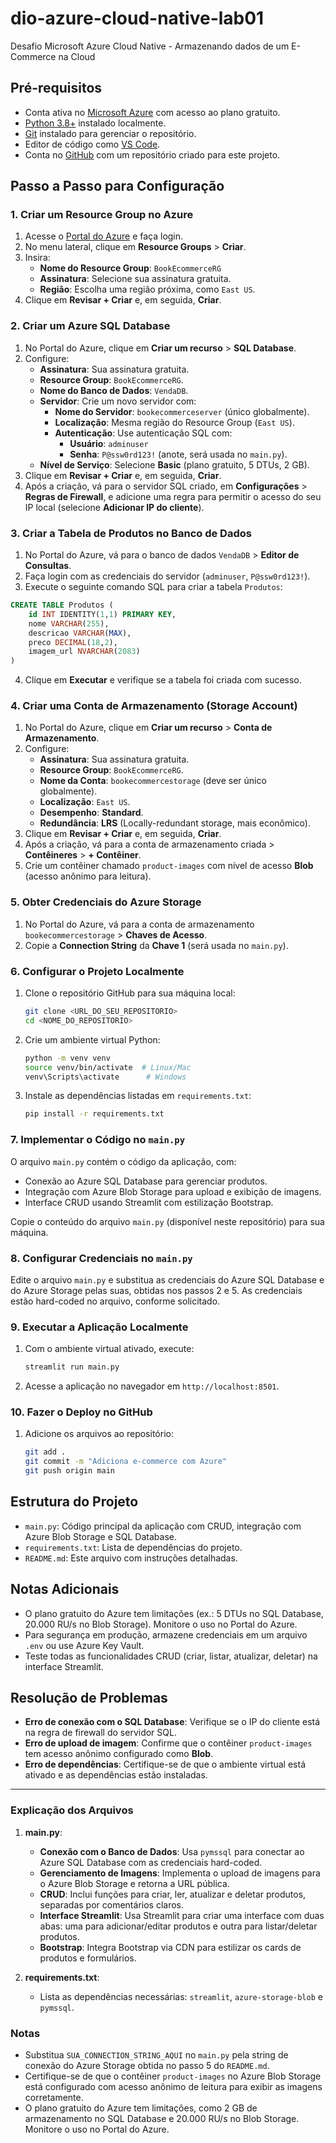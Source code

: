 # dio-azure-cloud-native-lab01
Desafio Microsoft Azure Cloud Native - Armazenando dados de um E-Commerce na Cloud

## Pré-requisitos

- Conta ativa no [Microsoft Azure](https://portal.azure.com) com acesso ao plano gratuito.
- [Python 3.8+](https://www.python.org/downloads/) instalado localmente.
- [Git](https://git-scm.com/) instalado para gerenciar o repositório.
- Editor de código como [VS Code](https://code.visualstudio.com/).
- Conta no [GitHub](https://github.com/) com um repositório criado para este projeto.

## Passo a Passo para Configuração

### 1. Criar um Resource Group no Azure

1. Acesse o [Portal do Azure](https://portal.azure.com) e faça login.
2. No menu lateral, clique em **Resource Groups** > **Criar**.
3. Insira:
   - **Nome do Resource Group**: `BookEcommerceRG`
   - **Assinatura**: Selecione sua assinatura gratuita.
   - **Região**: Escolha uma região próxima, como `East US`.
4. Clique em **Revisar + Criar** e, em seguida, **Criar**.

### 2. Criar um Azure SQL Database

1. No Portal do Azure, clique em **Criar um recurso** > **SQL Database**.
2. Configure:
   - **Assinatura**: Sua assinatura gratuita.
   - **Resource Group**: `BookEcommerceRG`.
   - **Nome do Banco de Dados**: `VendaDB`.
   - **Servidor**: Crie um novo servidor com:
     - **Nome do Servidor**: `bookecommerceserver` (único globalmente).
     - **Localização**: Mesma região do Resource Group (`East US`).
     - **Autenticação**: Use autenticação SQL com:
       - **Usuário**: `adminuser`
       - **Senha**: `P@ssw0rd123!` (anote, será usada no `main.py`).
   - **Nível de Serviço**: Selecione **Basic** (plano gratuito, 5 DTUs, 2 GB).
3. Clique em **Revisar + Criar** e, em seguida, **Criar**.
4. Após a criação, vá para o servidor SQL criado, em **Configurações** > **Regras de Firewall**, e adicione uma regra para permitir o acesso do seu IP local (selecione **Adicionar IP do cliente**).

### 3. Criar a Tabela de Produtos no Banco de Dados

1. No Portal do Azure, vá para o banco de dados `VendaDB` > **Editor de Consultas**.
2. Faça login com as credenciais do servidor (`adminuser`, `P@ssw0rd123!`).
3. Execute o seguinte comando SQL para criar a tabela `Produtos`:

```sql
CREATE TABLE Produtos (
    id INT IDENTITY(1,1) PRIMARY KEY,
    nome VARCHAR(255),
    descricao VARCHAR(MAX),
    preco DECIMAL(18,2),
    imagem_url NVARCHAR(2083)
)
```

4. Clique em **Executar** e verifique se a tabela foi criada com sucesso.

### 4. Criar uma Conta de Armazenamento (Storage Account)

1. No Portal do Azure, clique em **Criar um recurso** > **Conta de Armazenamento**.
2. Configure:
   - **Assinatura**: Sua assinatura gratuita.
   - **Resource Group**: `BookEcommerceRG`.
   - **Nome da Conta**: `bookecommercestorage` (deve ser único globalmente).
   - **Localização**: `East US`.
   - **Desempenho**: **Standard**.
   - **Redundância**: **LRS** (Locally-redundant storage, mais econômico).
3. Clique em **Revisar + Criar** e, em seguida, **Criar**.
4. Após a criação, vá para a conta de armazenamento criada > **Contêineres** > **+ Contêiner**.
5. Crie um contêiner chamado `product-images` com nível de acesso **Blob** (acesso anônimo para leitura).

### 5. Obter Credenciais do Azure Storage

1. No Portal do Azure, vá para a conta de armazenamento `bookecommercestorage` > **Chaves de Acesso**.
2. Copie a **Connection String** da **Chave 1** (será usada no `main.py`).

### 6. Configurar o Projeto Localmente

1. Clone o repositório GitHub para sua máquina local:
   ```bash
   git clone <URL_DO_SEU_REPOSITORIO>
   cd <NOME_DO_REPOSITORIO>
   ```
2. Crie um ambiente virtual Python:
   ```bash
   python -m venv venv
   source venv/bin/activate  # Linux/Mac
   venv\Scripts\activate      # Windows
   ```
3. Instale as dependências listadas em `requirements.txt`:
   ```bash
   pip install -r requirements.txt
   ```

### 7. Implementar o Código no `main.py`

O arquivo `main.py` contém o código da aplicação, com:
- Conexão ao Azure SQL Database para gerenciar produtos.
- Integração com Azure Blob Storage para upload e exibição de imagens.
- Interface CRUD usando Streamlit com estilização Bootstrap.

Copie o conteúdo do arquivo `main.py` (disponível neste repositório) para sua máquina.

### 8. Configurar Credenciais no `main.py`

Edite o arquivo `main.py` e substitua as credenciais do Azure SQL Database e do Azure Storage pelas suas, obtidas nos passos 2 e 5. As credenciais estão hard-coded no arquivo, conforme solicitado.

### 9. Executar a Aplicação Localmente

1. Com o ambiente virtual ativado, execute:
   ```bash
   streamlit run main.py
   ```
2. Acesse a aplicação no navegador em `http://localhost:8501`.

### 10. Fazer o Deploy no GitHub

1. Adicione os arquivos ao repositório:
   ```bash
   git add .
   git commit -m "Adiciona e-commerce com Azure"
   git push origin main
   ```

## Estrutura do Projeto

- `main.py`: Código principal da aplicação com CRUD, integração com Azure Blob Storage e SQL Database.
- `requirements.txt`: Lista de dependências do projeto.
- `README.md`: Este arquivo com instruções detalhadas.

## Notas Adicionais

- O plano gratuito do Azure tem limitações (ex.: 5 DTUs no SQL Database, 20.000 RU/s no Blob Storage). Monitore o uso no Portal do Azure.
- Para segurança em produção, armazene credenciais em um arquivo `.env` ou use Azure Key Vault.
- Teste todas as funcionalidades CRUD (criar, listar, atualizar, deletar) na interface Streamlit.

## Resolução de Problemas

- **Erro de conexão com o SQL Database**: Verifique se o IP do cliente está na regra de firewall do servidor SQL.
- **Erro de upload de imagem**: Confirme que o contêiner `product-images` tem acesso anônimo configurado como **Blob**.
- **Erro de dependências**: Certifique-se de que o ambiente virtual está ativado e as dependências estão instaladas.

---

### Explicação dos Arquivos

1. **main.py**:
   - **Conexão com o Banco de Dados**: Usa `pymssql` para conectar ao Azure SQL Database com as credenciais hard-coded.
   - **Gerenciamento de Imagens**: Implementa o upload de imagens para o Azure Blob Storage e retorna a URL pública.
   - **CRUD**: Inclui funções para criar, ler, atualizar e deletar produtos, separadas por comentários claros.
   - **Interface Streamlit**: Usa Streamlit para criar uma interface com duas abas: uma para adicionar/editar produtos e outra para listar/deletar produtos.
   - **Bootstrap**: Integra Bootstrap via CDN para estilizar os cards de produtos e formulários.

2. **requirements.txt**:
   - Lista as dependências necessárias: `streamlit`, `azure-storage-blob` e `pymssql`.

### Notas
- Substitua `SUA_CONNECTION_STRING_AQUI` no `main.py` pela string de conexão do Azure Storage obtida no passo 5 do `README.md`.
- Certifique-se de que o contêiner `product-images` no Azure Blob Storage está configurado com acesso anônimo de leitura para exibir as imagens corretamente.
- O plano gratuito do Azure tem limitações, como 2 GB de armazenamento no SQL Database e 20.000 RU/s no Blob Storage. Monitore o uso no Portal do Azure.


